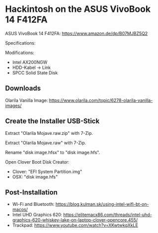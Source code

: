 # Hackintosh on the ASUS VivoBook 14 F412FA

ASUS VivoBook 14 F412FA: https://www.amazon.de/dp/B07MJBZ5Q2

Specifications:

Modifications:

- Intel AX200NGW
- HDD-Kabel -> Link
- SPCC Solid State Disk

## Downloads

Olarila Vanilla Image: https://www.olarila.com/topic/6278-olarila-vanilla-images/

## Create the Installer USB-Stick

Extract "Olarila Mojave.raw.zip" with 7-Zip.

Extract "Olarila Mojave.raw" with 7-Zip.

Rename "disk image.hfsx" to "disk image.hfs".

Open Clover Boot Disk Creator:

- Clover: "EFI System Partition.img"
- OSX: "disk image.hfs"

## Post-Installation

- Wi-Fi and Bluetooth: https://blog.kulman.sk/using-intel-wifi-bt-on-macos/
- Intel UHD Graphics 620: https://elitemacx86.com/threads/intel-uhd-graphics-620-whiskey-lake-on-laptop-clover-opencore.455/
- Trackpad: https://www.youtube.com/watch?v=XKwtwkqXkLE
